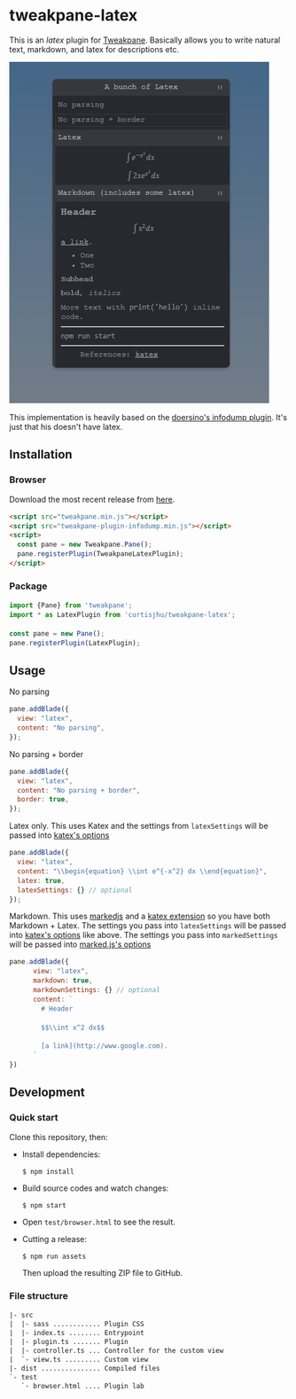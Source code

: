 # tweakpane-latex

This is an *latex* plugin for [Tweakpane](https://cocopon.github.io/tweakpane/). Basically allows you to write natural text, markdown, and latex for descriptions etc. 

![](screenshot.png)

This implementation is heavily based on the [doersino's infodump plugin](https://github.com/doersino/tweakpane-plugin-infodump). It's just that his doesn't have latex.

## Installation

### Browser

Download the most recent release from [here](https://github.com/curtisjhu/tweakpane-latex/releases).

```html
<script src="tweakpane.min.js"></script>
<script src="tweakpane-plugin-infodump.min.js"></script>
<script>
  const pane = new Tweakpane.Pane();
  pane.registerPlugin(TweakpaneLatexPlugin);
</script>
```


### Package

```js
import {Pane} from 'tweakpane';
import * as LatexPlugin from 'curtisjhu/tweakpane-latex';

const pane = new Pane();
pane.registerPlugin(LatexPlugin);
```


## Usage

No parsing
```js
pane.addBlade({
  view: "latex",
  content: "No parsing",
});
```

No parsing + border
```js
pane.addBlade({
  view: "latex",
  content: "No parsing + border",
  border: true,
});
```
Latex only. This uses Katex and the settings from `latexSettings` will be passed into [katex's options](https://katex.org/docs/options.html)
```js
pane.addBlade({
  view: "latex",
  content: "\\begin{equation} \\int e^{-x^2} dx \\end{equation}",
  latex: true,
  latexSettings: {} // optional
});
```

Markdown. This uses [markedjs](https://marked.js.org/) and a [katex extension](https://github.com/UziTech/marked-katex-extension) so you have both Markdown + Latex. The settings you pass into `latexSettings` will be passed into [katex's options](https://katex.org/docs/options.html) like above. The settings you pass into `markedSettings` will be passed into [marked.js's options](https://github.com/UziTech/marked-katex-extension)

```js
pane.addBlade({
      view: "latex",
      markdown: true,
      markdownSettings: {} // optional
      content: `
        # Header

        $$\\int x^2 dx$$

        [a link](http://www.google.com).
      `
})
```

## Development

### Quick start

Clone this repository, then:

* Install dependencies:

  ```
  $ npm install
  ```

* Build source codes and watch changes:

  ```
  $ npm start
  ```

* Open `test/browser.html` to see the result.

* Cutting a release:

  ```
  $ npm run assets
  ```

  Then upload the resulting ZIP file to GitHub.

### File structure

```
|- src
|  |- sass ............ Plugin CSS
|  |- index.ts ........ Entrypoint
|  |- plugin.ts ....... Plugin
|  |- controller.ts ... Controller for the custom view
|  `- view.ts ......... Custom view
|- dist ............... Compiled files
`- test
   `- browser.html .... Plugin lab
```



